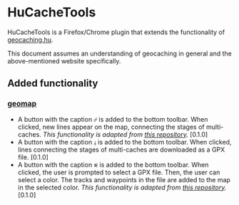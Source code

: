 # HuCacheTools

HuCacheTools is a Firefox/Chrome plugin that extends the functionality of [geocaching.hu](https://geocaching.hu).

This document assumes an understanding of geocaching in general and the above-mentioned website specifically.

## Added functionality

### [geomap](https://geocaching.hu/geomap)

- A button with the caption `☍` is added to the bottom toolbar. When clicked, new lines appear on the map, connecting the stages of multi-caches. _This functionality is adapted from [this repository](https://github.com/andrashann/geomap-add-lines)._ [0.1.0]
- A button with the caption `⤓` is added to the bottom toolbar. When clicked, lines connecting the stages of multi-caches are downloaded as a GPX file. [0.1.0]
- A button with the caption `ᓬ` is added to the bottom toolbar. When clicked, the user is prompted to select a GPX file. Then, the user can select a color. The tracks and waypoints in the file are added to the map in the selected color. _This functionality is adapted from [this repository](https://github.com/andrashann/geomap-add-gpx)._ [0.1.0]